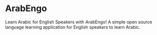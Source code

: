 # ArabEngo
Learn Arabic for English Speakers with ArabEngo! A simple open source language learning application for English speakers to learn Arabic.